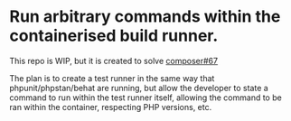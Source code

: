 # Run arbitrary commands within the containerised build runner.

This repo is WIP, but it is created to solve [composer#67](https://github.com/php-actions/composer/issues/67)

The plan is to create a test runner in the same way that phpunit/phpstan/behat are running, but allow the developer to state a command to run within the test runner itself, allowing the command to be ran within the container, respecting PHP versions, etc.
